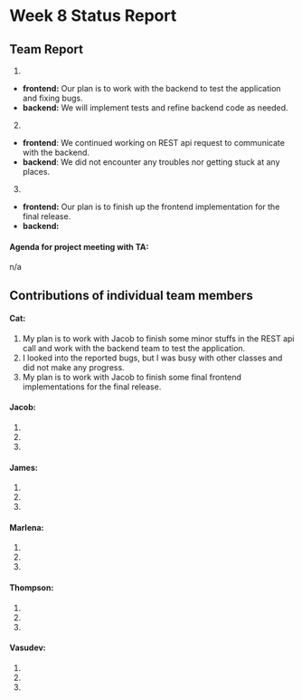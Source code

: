 # Week 8 Status Report

## Team Report

1. 
- **frontend:** Our plan is to work with the backend to test the application and fixing bugs.
- **backend:** We will implement tests and refine backend code as needed.

2. 
- **frontend**: We continued working on REST api request to communicate with the backend.
- **backend**: 
We did not encounter any troubles nor getting stuck at any places.

3. 
- **frontend:** Our plan is to finish up the frontend implementation for the final release.
- **backend:** 

#### Agenda for project meeting with TA:
n/a



## Contributions of individual team members


#### Cat:
1. My plan is to work with Jacob to finish some minor stuffs in the REST api call and work with the backend team to test the application.
2. I looked into the reported bugs, but I was busy with other classes and did not make any progress.
3. My plan is to work with Jacob to finish some final frontend implementations for the final release.


#### Jacob:
1. 
2. 
3. 

#### James:
1. 
2. 
3. 

#### Marlena:
1. 
2. 
3. 

#### Thompson:
1. 
2. 
3. 


#### Vasudev:
1. 
2. 
3. 
